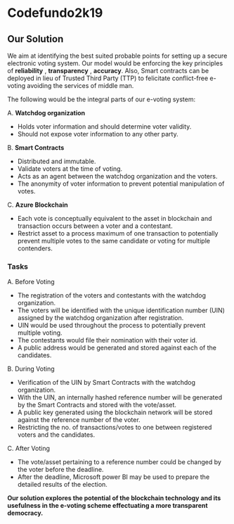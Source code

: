 # Codefundo2k19

## Our Solution

We aim at identifying the best suited probable points for setting up a secure electronic voting system. Our model would be enforcing the key principles of **reliability** , **transparency** , **accuracy**. Also, Smart contracts can be deployed in lieu of Trusted Third Party (TTP) to felicitate conflict-free e-voting avoiding the services of middle man.

The following would be the integral parts of our e-voting system:

   A. **Watchdog organization**

   - Holds voter information and should determine voter validity.
   - Should not expose voter information to any other party.


   B. **Smart Contracts**

   - Distributed and immutable.
   - Validate voters at the time of voting.
   - Acts as an agent between the watchdog organization and the voters.
   - The anonymity of voter information to prevent potential manipulation of votes.
   

   C. **Azure Blockchain**

   - Each vote is conceptually equivalent to the asset in blockchain and transaction occurs between a voter and a contestant.
   - Restrict asset to a process maximum of one transaction to potentially prevent multiple votes to the same candidate or voting for multiple contenders.


### Tasks
 
   A. Before Voting
 
   - The registration of the voters and contestants with the watchdog organization.
   - The voters will be identified with the unique identification number (UIN) assigned by the watchdog organization after registration.
   - UIN would be used throughout the process to potentially prevent multiple voting. 
   - The contestants would file their nomination with their voter id.
   - A public address would be generated and stored against each of the candidates.

   B. During Voting 

   - Verification of the UIN by Smart Contracts with the watchdog organization.
   - With the UIN, an internally hashed reference number will be generated by the Smart Contracts and stored with the vote/asset.
   - A public key generated using the blockchain network will be stored against the reference number of the voter.
   - Restricting the no. of transactions/votes to one between registered voters and the candidates.

   C. After Voting 

   - The vote/asset pertaining to a reference number could be changed by the voter before the deadline.
   - After the deadline, Microsoft power BI may be used to prepare the detailed results of the election.

**Our solution explores the potential of the blockchain technology and its usefulness in the e-voting scheme effectuating a more transparent democracy.**
